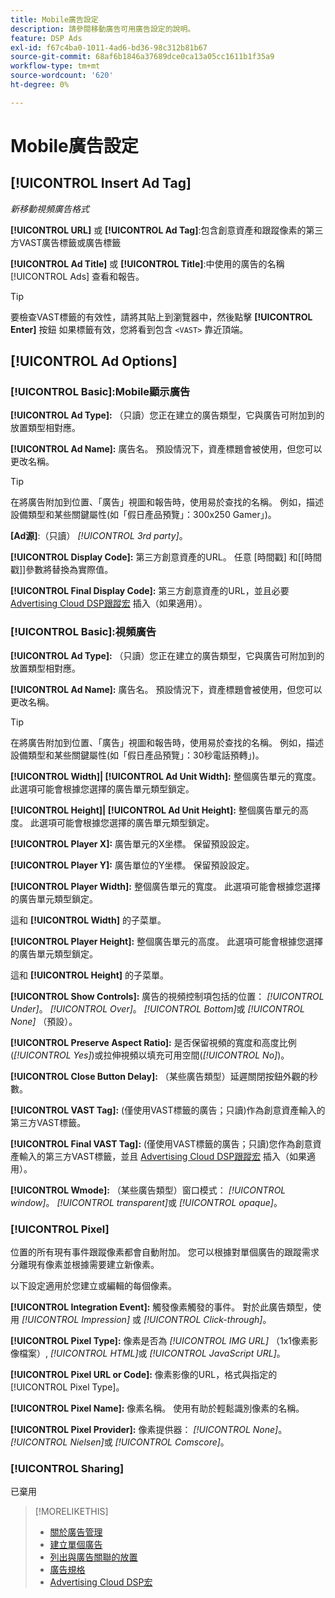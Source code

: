 ```yaml
---
title: Mobile廣告設定
description: 請參閱移動廣告可用廣告設定的說明。
feature: DSP Ads
exl-id: f67c4ba0-1011-4ad6-bd36-98c312b81b67
source-git-commit: 68af6b1846a37689dce0ca13a05cc1611b1f35a9
workflow-type: tm+mt
source-wordcount: '620'
ht-degree: 0%

---
```


# Mobile廣告設定

## [!UICONTROL Insert Ad Tag]

*新移動視頻廣告格式*

**[!UICONTROL URL]** 或 **[!UICONTROL Ad Tag]**:包含創意資產和跟蹤像素的第三方VAST廣告標籤或廣告標籤

**[!UICONTROL Ad Title]** 或 **[!UICONTROL Title]**:中使用的廣告的名稱 [!UICONTROL Ads] 查看和報告。

>[!TIP]
>
> 要檢查VAST標籤的有效性，請將其貼上到瀏覽器中，然後點擊 **[!UICONTROL Enter]** 按鈕 如果標籤有效，您將看到包含 `<VAST>` 靠近頂端。

## [!UICONTROL Ad Options]

### [!UICONTROL Basic]:Mobile顯示廣告

**[!UICONTROL Ad Type]:** （只讀）您正在建立的廣告類型，它與廣告可附加到的放置類型相對應。

**[!UICONTROL Ad Name]:** 廣告名。 預設情況下，資產標題會被使用，但您可以更改名稱。

>[!TIP]
>
> 在將廣告附加到位置、「廣告」視圖和報告時，使用易於查找的名稱。 例如，描述設備類型和某些關鍵屬性(如「假日產品預覽」：300x250 Gamer」)。

**\[Ad源\]**:（只讀） *[!UICONTROL 3rd party]*。

**[!UICONTROL Display Code]:** 第三方創意資產的URL。 任意 [時間戳] 和[[時間戳]]參數將替換為實際值。

**[!UICONTROL Final Display Code]:** 第三方創意資產的URL，並且必要 [Advertising Cloud DSP跟蹤宏](/help/dsp/campaign-management/macros.md) 插入（如果適用）。

### [!UICONTROL Basic]:視頻廣告

**[!UICONTROL Ad Type]:** （只讀）您正在建立的廣告類型，它與廣告可附加到的放置類型相對應。

**[!UICONTROL Ad Name]:** 廣告名。 預設情況下，資產標題會被使用，但您可以更改名稱。

>[!TIP]
>
> 在將廣告附加到位置、「廣告」視圖和報告時，使用易於查找的名稱。 例如，描述設備類型和某些關鍵屬性(如「假日產品預覽」：30秒電話預轉」)。

**[!UICONTROL Width]| [!UICONTROL Ad Unit Width]:** 整個廣告單元的寬度。 此選項可能會根據您選擇的廣告單元類型鎖定。

**[!UICONTROL Height]| [!UICONTROL Ad Unit Height]:** 整個廣告單元的高度。 此選項可能會根據您選擇的廣告單元類型鎖定。

**[!UICONTROL Player X]:** 廣告單元的X坐標。 保留預設設定。

**[!UICONTROL Player Y]:** 廣告單位的Y坐標。 保留預設設定。

**[!UICONTROL Player Width]:** 整個廣告單元的寬度。 此選項可能會根據您選擇的廣告單元類型鎖定。

這和 **[!UICONTROL Width]** 的子菜單。

**[!UICONTROL Player Height]:** 整個廣告單元的高度。 此選項可能會根據您選擇的廣告單元類型鎖定。

這和 **[!UICONTROL Height]** 的子菜單。

**[!UICONTROL Show Controls]:** 廣告的視頻控制項包括的位置： *[!UICONTROL Under]*。 *[!UICONTROL Over]*。 *[!UICONTROL Bottom]*&#x200B;或 *[!UICONTROL None]* （預設）。

**[!UICONTROL Preserve Aspect Ratio]:** 是否保留視頻的寬度和高度比例(*[!UICONTROL Yes]*)或拉伸視頻以填充可用空間(*[!UICONTROL No]*)。

**[!UICONTROL Close Button Delay]:** （某些廣告類型）延遲關閉按鈕外觀的秒數。

**[!UICONTROL VAST Tag]:** (僅使用VAST標籤的廣告；只讀)作為創意資產輸入的第三方VAST標籤。

**[!UICONTROL Final VAST Tag]:** (僅使用VAST標籤的廣告；只讀)您作為創意資產輸入的第三方VAST標籤，並且 [Advertising Cloud DSP跟蹤宏](/help/dsp/campaign-management/macros.md) 插入（如果適用）。

**[!UICONTROL Wmode]:** （某些廣告類型）窗口模式： *[!UICONTROL window]*。 *[!UICONTROL transparent]*&#x200B;或 *[!UICONTROL opaque]*。

### [!UICONTROL Pixel]

位置的所有現有事件跟蹤像素都會自動附加。 您可以根據對單個廣告的跟蹤需求分離現有像素並根據需要建立新像素。

以下設定適用於您建立或編輯的每個像素。

**[!UICONTROL Integration Event]:** 觸發像素觸發的事件。 對於此廣告類型，使用 *[!UICONTROL Impression]* 或 *[!UICONTROL Click-through]*。

**[!UICONTROL Pixel Type]:** 像素是否為 *[!UICONTROL IMG URL]* （1x1像素影像檔案）, *[!UICONTROL HTML]*&#x200B;或 *[!UICONTROL JavaScript URL]*。

**[!UICONTROL Pixel URL or Code]:** 像素影像的URL，格式與指定的 [!UICONTROL Pixel Type]。

**[!UICONTROL Pixel Name]:** 像素名稱。 使用有助於輕鬆識別像素的名稱。

**[!UICONTROL Pixel Provider]:** 像素提供器： *[!UICONTROL None]*。 *[!UICONTROL Nielsen]*&#x200B;或 *[!UICONTROL Comscore]*。

### [!UICONTROL Sharing]

已棄用

>[!MORELIKETHIS]
>
>* [關於廣告管理](ad-about.md)
>* [建立單個廣告](ad-create.md)
>* [列出與廣告關聯的放置](/help/dsp/campaign-management/ads/ad-list-placements.md)
>* [廣告規格](/help/dsp/assets/ad-specs.pdf)
>* [Advertising Cloud DSP宏](/help/dsp/campaign-management/macros.md)


